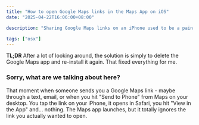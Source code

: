 ```yaml
---
title: "How to open Google Maps links in the Maps App on iOS"
date: "2025-04-22T16:06:00+08:00"

description: "Sharing Google Maps links on an iPhone used to be a pain. They'd open in the browser, and when you tapped 'open in the app' it led nowhere."

tags: ["osx"]
---
```


**TL;DR** After a lot of looking around, the solution is simply to delete the Google Maps app and re-install it again. That fixed everything for me.

### Sorry, what are we talking about here?

That moment when someone sends you a Google Maps link - maybe through a text, email, or when you hit "Send to Phone" from Maps on your desktop. You tap the link on your iPhone, it opens in Safari, you hit "View in the App" and... nothing. The Maps app launches, but it totally ignores the link you actually wanted to open.
